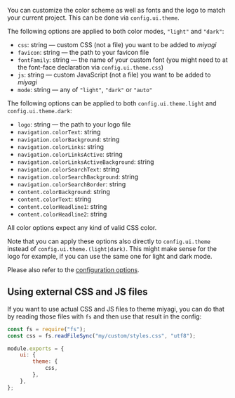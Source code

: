 You can customize the color scheme as well as fonts and the logo to match your current project. This can be done via `config.ui.theme`.

The following options are applied to both color modes, `"light"` and `"dark"`:

- `css`: string — custom CSS (not a file) you want to be added to _miyagi_
- `favicon`: string — the path to your favicon file
- `fontFamily`: string — the name of your custom font (you might need to at the font-face declaration via `config.ui.theme.css`)
- `js`: string — custom JavaScript (not a file) you want to be added to _miyagi_
- `mode`: string — any of `"light"`, `"dark"` or `"auto"`

The following options can be applied to both `config.ui.theme.light` and `config.ui.theme.dark`:

- `logo`: string — the path to your logo file
- `navigation.colorText`: string
- `navigation.colorBackground`: string
- `navigation.colorLinks`: string
- `navigation.colorLinksActive`: string
- `navigation.colorLinksActiveBackground`: string
- `navigation.colorSearchText`: string
- `navigation.colorSearchBackground`: string
- `navigation.colorSearchBorder`: string
- `content.colorBackground`: string
- `content.colorText`: string
- `content.colorHeadline1`: string
- `content.colorHeadline2`: string

All color options expect any kind of valid CSS color.

Note that you can apply these options also directly to `config.ui.theme` instead of `config.ui.theme.(light|dark)`. This might make sense for the logo for example, if you can use the same one for light and dark mode.

Please also refer to the [configuration options](/configuration/options/#theme).

## Using external CSS and JS files

If you want to use actual CSS and JS files to theme miyagi, you can do that by reading those files with `fs` and then use that result in the config:

```js
const fs = require("fs");
const css = fs.readFileSync("my/custom/styles.css", "utf8");

module.exports = {
	ui: {
		theme: {
			css,
		},
	},
};
```
